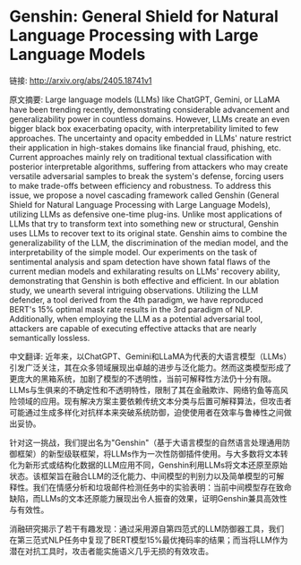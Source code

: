 # Genshin: General Shield for Natural Language Processing with Large Language Models

链接: http://arxiv.org/abs/2405.18741v1

原文摘要:
Large language models (LLMs) like ChatGPT, Gemini, or LLaMA have been
trending recently, demonstrating considerable advancement and generalizability
power in countless domains. However, LLMs create an even bigger black box
exacerbating opacity, with interpretability limited to few approaches. The
uncertainty and opacity embedded in LLMs' nature restrict their application in
high-stakes domains like financial fraud, phishing, etc. Current approaches
mainly rely on traditional textual classification with posterior interpretable
algorithms, suffering from attackers who may create versatile adversarial
samples to break the system's defense, forcing users to make trade-offs between
efficiency and robustness. To address this issue, we propose a novel cascading
framework called Genshin (General Shield for Natural Language Processing with
Large Language Models), utilizing LLMs as defensive one-time plug-ins. Unlike
most applications of LLMs that try to transform text into something new or
structural, Genshin uses LLMs to recover text to its original state. Genshin
aims to combine the generalizability of the LLM, the discrimination of the
median model, and the interpretability of the simple model. Our experiments on
the task of sentimental analysis and spam detection have shown fatal flaws of
the current median models and exhilarating results on LLMs' recovery ability,
demonstrating that Genshin is both effective and efficient. In our ablation
study, we unearth several intriguing observations. Utilizing the LLM defender,
a tool derived from the 4th paradigm, we have reproduced BERT's 15% optimal
mask rate results in the 3rd paradigm of NLP. Additionally, when employing the
LLM as a potential adversarial tool, attackers are capable of executing
effective attacks that are nearly semantically lossless.

中文翻译:
近年来，以ChatGPT、Gemini和LLaMA为代表的大语言模型（LLMs）引发广泛关注，其在众多领域展现出卓越的进步与泛化能力。然而这类模型形成了更庞大的黑箱系统，加剧了模型的不透明性，当前可解释性方法仍十分有限。LLMs与生俱来的不确定性和不透明特性，限制了其在金融欺诈、网络钓鱼等高风险领域的应用。现有解决方案主要依赖传统文本分类与后置可解释算法，但攻击者可能通过生成多样化对抗样本来突破系统防御，迫使使用者在效率与鲁棒性之间做出妥协。

针对这一挑战，我们提出名为"Genshin"（基于大语言模型的自然语言处理通用防御框架）的新型级联框架，将LLMs作为一次性防御插件使用。与大多数将文本转化为新形式或结构化数据的LLM应用不同，Genshin利用LLMs将文本还原至原始状态。该框架旨在融合LLM的泛化能力、中间模型的判别力以及简单模型的可解释性。我们在情感分析和垃圾邮件检测任务中的实验表明：当前中间模型存在致命缺陷，而LLMs的文本还原能力展现出令人振奋的效果，证明Genshin兼具高效性与有效性。

消融研究揭示了若干有趣发现：通过采用源自第四范式的LLM防御器工具，我们在第三范式NLP任务中复现了BERT模型15%最优掩码率的结果；而当将LLM作为潜在对抗工具时，攻击者能实施语义几乎无损的有效攻击。
